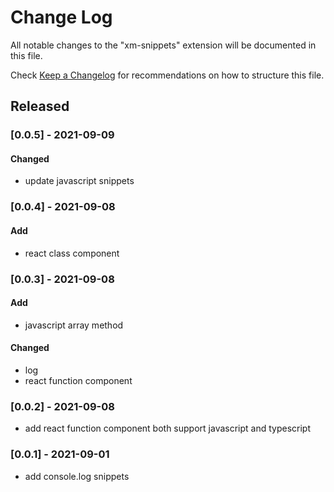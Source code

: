 # Change Log

All notable changes to the "xm-snippets" extension will be documented in this file.

Check [Keep a Changelog](http://keepachangelog.com/) for recommendations on how to structure this file.

## Released

### [0.0.5] - 2021-09-09

#### Changed

- update javascript snippets

### [0.0.4] - 2021-09-08

#### Add

- react class component

### [0.0.3] - 2021-09-08

#### Add

- javascript array method

#### Changed

- log
- react function component

### [0.0.2] - 2021-09-08

- add react function component both support javascript and typescript

### [0.0.1] - 2021-09-01

- add console.log snippets
